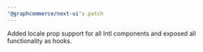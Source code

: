 ```yaml
---
'@graphcommerce/next-ui': patch
---
```


Added locale prop support for all Intl components and exposed all functionality as hooks.
